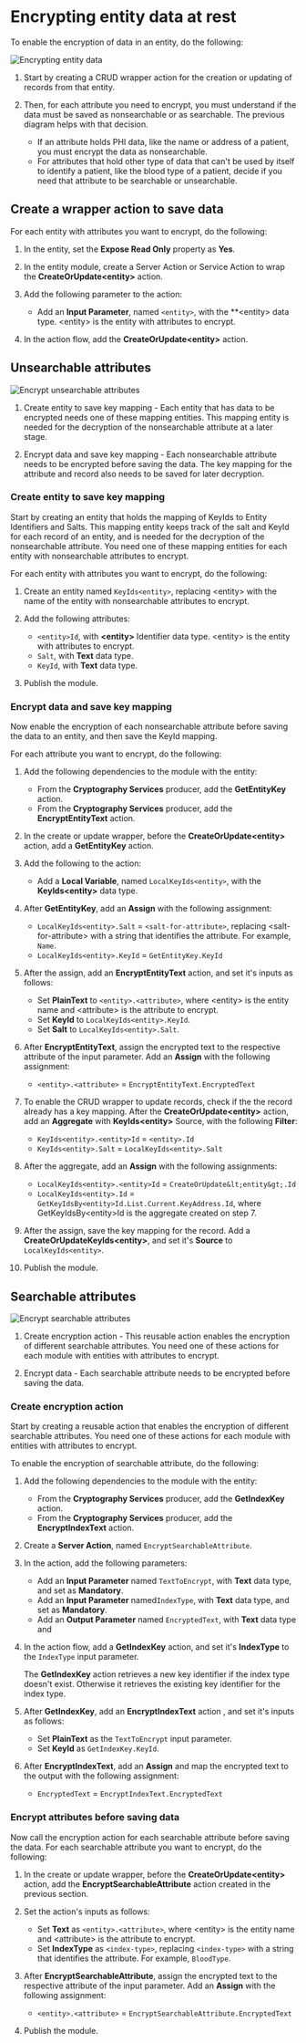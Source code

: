 # Encrypting entity data at rest

To enable the encryption of data in an entity, do the following:

![Encrypting entity data](images/encrypt-data-diag.png)

1. Start by creating a CRUD wrapper action for the creation or updating of records from that entity.

1. Then, for each attribute you need to encrypt, you must understand if the data must be saved as nonsearchable or as searchable. The previous diagram helps with that decision.

    * If an attribute holds PHI data, like the name or address of a patient, you must encrypt the data as nonsearchable.
    * For attributes that hold other type of data that can't be used by itself to identify a patient, like the blood type of a patient, decide if you need that attribute to be searchable or unsearchable.

## Create a wrapper action to save data

For each entity with attributes you want to encrypt, do the following:

1. In the entity, set the **Expose Read Only** property as **Yes**.

1. In the entity module, create a Server Action or Service Action to wrap the **CreateOrUpdate&lt;entity&gt;** action.

1. Add the following parameter to the action:

    * Add an **Input Parameter**, named `<entity>`, with the **&lt;entity&gt; data type. &lt;entity&gt; is the entity with attributes to encrypt. 

1. In the action flow, add the **CreateOrUpdate&lt;entity&gt;** action.

## Unsearchable attributes

![Encrypt unsearchable attributes](images/encrypt-no-search-diag.png)

1. Create entity to save key mapping - Each entity that has data to be encrypted needs one of these mapping entities. This mapping entity is needed for the decryption of the nonsearchable attribute at a later stage.

1. Encrypt data and save key mapping - Each nonsearchable attribute needs to be encrypted before saving the data. The key mapping for the attribute and record also needs to be saved for later decryption.

### Create entity to save key mapping

Start by creating an entity that holds the mapping of KeyIds to Entity Identifiers and Salts. This mapping entity keeps track of the salt and KeyId for each record of an entity, and is needed for the decryption of the nonsearchable attribute.
You need one of these mapping entities for each entity with nonsearchable attributes to encrypt.

For each entity with attributes you want to encrypt, do the following:

1. Create an entity named `KeyIds<entity>`, replacing &lt;entity&gt; with the name of the entity with nonsearchable attributes to encrypt.

1. Add the following attributes:

    * `<entity>Id`, with **&lt;entity&gt;** Identifier data type. &lt;entity&gt; is the entity with attributes to encrypt.
    * `Salt`, with **Text** data type.
    * `KeyId`, with **Text** data type.

1. Publish the module.

### Encrypt data and save key mapping

Now enable the encryption of each nonsearchable attribute before saving the data to an entity, and then save the KeyId mapping.

For each attribute you want to encrypt, do the following:

1. Add the following dependencies to the module with the entity:

    * From the **Cryptography Services** producer, add the **GetEntityKey** action.
    * From the **Cryptography Services** producer, add the **EncryptEntityText** action.

1. In the create or update wrapper, before the **CreateOrUpdate&lt;entity&gt;** action, add a **GetEntityKey** action.

1. Add the following to the action:

    * Add a **Local Variable**, named `LocalKeyIds<entity>`, with the **KeyIds&lt;entity&gt;** data type.

1. After **GetEntityKey**, add an **Assign** with the following assignment:

    * `LocalKeyIds<entity>.Salt` = `<salt-for-attribute>`, replacing &lt;salt-for-attribute&gt; with a string that identifies the attribute. For example, `Name`.
    * `LocalKeyIds<entity>.KeyId` = `GetEntityKey.KeyId`

1. After the assign, add an **EncryptEntityText** action, and set it's inputs as follows:

    * Set **PlainText** to `<entity>.<attribute>`, where &lt;entity&gt; is the entity name and &lt;attribute&gt; is the attribute to encrypt.
    * Set **KeyId** to `LocalKeyIds<entity>.KeyId`.
    * Set **Salt** to `LocalKeyIds<entity>.Salt`.

1. After **EncryptEntityText**, assign the encrypted text to the respective attribute of the input parameter. Add an **Assign** with the following assignment: 

    * `<entity>.<attribute>` = `EncryptEntityText.EncryptedText`

1. To enable the CRUD wrapper to update records, check if the the record already has a key mapping. After the **CreateOrUpdate&lt;entity&gt;** action, add an **Aggregate** with **KeyIds&lt;entity&gt;** Source, with the following **Filter**:

    * `KeyIds<entity>.<entity>Id` = `<entity>.Id`
    * `KeyIds<entity>.Salt` = `LocalKeyIds<entity>.Salt`

1. After the aggregate, add an **Assign** with the following assignments:

    * `LocalKeyIds<entity>.<entity>Id` = `CreateOrUpdate&lt;entity&gt;.Id`
    * `LocalKeyIds<entity>.Id` = `GetKeyIdsBy<entity>Id.List.Current.KeyAddress.Id`, where GetKeyIdsBy&lt;entity&gt;Id is the aggregate created on step 7.

1.  After the assign, save the key mapping for the record. Add a **CreateOrUpdateKeyIds&lt;entity&gt;**, and set it's **Source** to `LocalKeyIds<entity>`.

1. Publish the module.

## Searchable attributes

![Encrypt searchable attributes](images/encrypt-search-diag.png)

1. Create encryption action - This reusable action enables the encryption of different searchable attributes. You need one of these actions for each module with entities with attributes to encrypt.

1. Encrypt data - Each searchable attribute needs to be encrypted before saving the data.

### Create encryption action

Start by creating a reusable action that enables the encryption of different searchable attributes. You need one of these actions for each module with entities with attributes to encrypt.

To enable the encryption of searchable attribute, do the following:

1. Add the following dependencies to the module with the entity:

    * From the **Cryptography Services** producer, add the **GetIndexKey** action.
    * From the **Cryptography Services** producer, add the **EncryptIndexText** action.

1. Create a **Server Action**, named `EncryptSearchableAttribute`.

1. In the action, add the following parameters:

    * Add an **Input Parameter** named `TextToEncrypt`, with **Text** data type, and set as **Mandatory**.
    * Add an **Input Parameter** named`IndexType`, with **Text** data type, and set as **Mandatory**.
    * Add an **Output Parameter** named `EncryptedText`, with **Text** data type and 

1. In the action flow, add a **GetIndexKey** action, and set it's **IndexType** to the `IndexType` input parameter. 

    <div class="info" markdown="1">

    The **GetIndexKey** action retrieves a new key identifier if the index type doesn't exist. Otherwise it retrieves the existing key identifier for the index type.

    </div>

1. After **GetIndexKey**, add an **EncryptIndexText** action , and set it's  inputs as follows:

    * Set **PlainText** as the `TextToEncrypt` input parameter.
    * Set **KeyId** as `GetIndexKey.KeyId`.


1. After **EncryptIndexText**, add an **Assign** and map the encrypted text to the output with the following assignment:

    * `EncryptedText` = `EncryptIndexText.EncryptedText`

### Encrypt attributes before saving data

Now call the encryption action for each searchable attribute before saving the data.
For each searchable attribute you want to encrypt, do the following:

1. In the create or update wrapper, before the **CreateOrUpdate&lt;entity&gt;** action, add the **EncryptSearchableAttribute** action created in the previous section.

1. Set the action's inputs as follows:

    * Set **Text** as `<entity>.<attribute>`, where &lt;entity&gt; is the entity name and &lt;attribute&gt; is the attribute to encrypt.
    * Set **IndexType** as `<index-type>`, replacing `<index-type>` with a string that identifies the attribute. For example, `BloodType`.

1. After **EncryptSearchableAttribute**, assign the encrypted text to the respective attribute of the input parameter. Add an **Assign** with the following assignment: 

    * `<entity>.<attribute>` = `EncryptSearchableAttribute.EncryptedText`

1. Publish the module.
